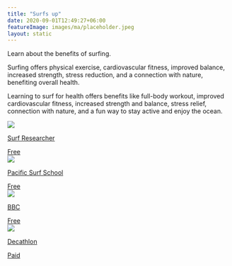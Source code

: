 ```yaml
---
title: "Surfs up"
date: 2020-09-01T12:49:27+06:00
featureImage: images/ma/placeholder.jpeg
layout: static
---
```


Learn about the benefits of surfing.

Surfing offers physical exercise, cardiovascular fitness, improved balance, increased strength, stress reduction, and a connection with nature, benefiting overall health.

Learning to surf for health offers benefits like full-body workout, improved cardiovascular fitness, increased strength and balance, stress relief, connection with nature, and a fun way to stay active and enjoy the ocean.

<a class="ma-link" href="https://centerforsurfresearch.org/beginner-surfboard/health-benefits/"><div class="ma-card ma-card-Learning"><div class="ma-icon"><img src ="/images/Icon-check - learning - opacity.svg"/></div><div class="ma-name"><p>Surf Researcher</p></div><div class="ma-paid-text"><span>Free</span></div></div></a><a class="ma-link" href="https://www.pacificsurf.com/7-amazing-benefits-of-learning-to-surf/"><div class="ma-card ma-card-Learning"><div class="ma-icon"><img src ="/images/Icon-check - learning - opacity.svg"/></div><div class="ma-name"><p>Pacific Surf School</p></div><div class="ma-paid-text"><span>Free</span></div></div></a><a class="ma-link" href="https://www.bbc.com/future/article/20210218-the-environmental-benefits-of-surfing"><div class="ma-card ma-card-Learning"><div class="ma-icon"><img src ="/images/Icon-check - learning - opacity.svg"/></div><div class="ma-name"><p>BBC</p></div><div class="ma-paid-text"><span>Free</span></div></div></a><a class="ma-link" href="https://www.awin1.com/cread.php?awinmid=26895&awinaffid=1198638&ued=https%3A%2F%2Fwww.decathlon.co.uk%2F"><div class="ma-card ma-card-Learning"><div class="ma-icon"><img src ="/images/Icon-pound - learning - opacity.svg"/></div><div class="ma-name"><p>Decathlon</p></div><div class="ma-paid-text"><span>Paid</span></div></div></a>  

<br/><br/>







